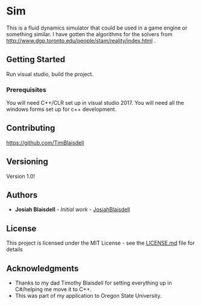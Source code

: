 # Sim

This is a fluid dynamics simulator that could be used in a game engine or something similar. I have gotten the algorithms for the solvers from http://www.dgp.toronto.edu/people/stam/reality/index.html .

## Getting Started

Run visual studio, build the project.

### Prerequisites

You will need C++/CLR set up in visual studio 2017. You will need all the windows forms set up for c++ development.

## Contributing

https://github.com/TimBlaisdell

## Versioning

Version 1.0!

## Authors

* **Josiah Blaisdell** - *Initial work* - [JosiahBlaisdell](https://github.com/josiahblaisdell)

## License

This project is licensed under the MIT License - see the [LICENSE.md](LICENSE.md) file for details

## Acknowledgments

* Thanks to my dad Timothy Blaisdell for setting everything up in C#/helping me move it to C++.
* This was part of my application to Oregon State University.
